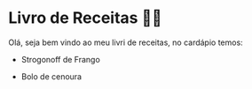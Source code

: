 # Livro de Receitas :man_cook:



Olá, seja bem vindo ao meu livri de receitas, no cardápio temos:



- Strogonoff de Frango

- Bolo de cenoura
